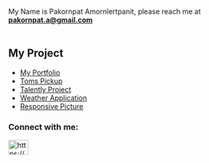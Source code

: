 My Name is Pakornpat Amornlertpanit, please reach me at **pakornpat.a@gmail.com**
<br></br>
## My Project

- [My Portfolio](https://patrick-mint.github.io/)
- [Toms Pickup](https://patrick-mint.github.io/Tomspickup/)
- [Talently Project](http://18.141.199.111/)
- [Weather Application](https://patrick-mint.github.io/Weather-App/)
- [Responsive Picture](https://patrick-mint.github.io/Responsive_Picture/)

<h3 align="left">Connect with me:</h3>

<p align="left">
<a href="https://www.linkedin.com/in/pakornpat-amornlertpanit-306434a5/" target="blank"><img align="center" src="https://raw.githubusercontent.com/rahuldkjain/github-profile-readme-generator/master/src/images/icons/Social/linked-in-alt.svg" alt="https://www.linkedin.com/in/pakornpat-amornlertpanit-306434a5/" height="30" width="40" /></a>
</p>
